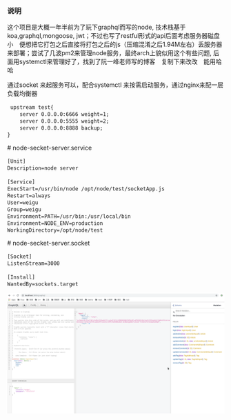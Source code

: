 ### 说明
这个项目是大概一年半前为了玩下graphql而写的node, 技术栈基于koa,graphql,mongoose, jwt；不过也写了restful形式的api后面考虑服务器磁盘小　便想把它打包之后直接将打包之后的js（压缩混淆之后1.94M左右）丢服务器来部署；尝试了几波pm2来管理node服务，最终arch上貌似用这个有些问题, 后面用systemctl来管理好了，找到了阮一峰老师写的博客　复制下来改改　能用哈哈

通过socket 来起服务可以，配合systemctl 来按需启动服务，通过nginx来配一层负载均衡器
```
 upstream test{ 
    server 0.0.0.0:6666 weight=1; 
    server 0.0.0.0:5555 weight=2;
    server 0.0.0.0:8888 backup;
}
```

\# node-secket-server.service
```
[Unit]
Description=node server

[Service]
ExecStart=/usr/bin/node /opt/node/test/socketApp.js
Restart=always
User=weigu
Group=weigu
Environment=PATH=/usr/bin:/usr/local/bin
Environment=NODE_ENV=production
WorkingDirectory=/opt/node/test
```


\# node-secket-server.socket
```
[Socket]
ListenStream=3000

[Install]
WantedBy=sockets.target
```

![一个截图如下](./screenshot.png)